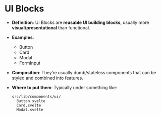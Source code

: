 # **UI Blocks**

- **Definition**: UI Blocks are **reusable UI building blocks**, usually more **visual/presentational** than functional.
- **Examples**:
  - Button
  - Card
  - Modal
  - FormInput

- **Composition**: They’re usually dumb/stateless components that can be styled and combined into features.
- **Where to put them**:
  Typically under something like:

  ```
  src/lib/components/ui/
    Button.svelte
    Card.svelte
    Modal.svelte
  ```
